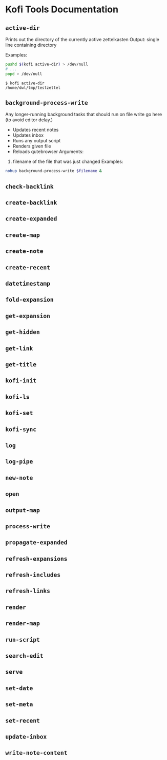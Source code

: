 
# Kofi Tools Documentation
## `active-dir`

Prints out the directory of the currently active zettelkasten
Output: single line containing directory  

Examples:
```bash
pushd $(kofi active-dir) > /dev/null
# ...
popd > /dev/null
```
```
$ kofi active-dir
/home/dwl/tmp/testzettel
```
## `background-process-write`

Any longer-running background tasks that should run on file write go here (to avoid editor delay.)
* Updates recent notes
* Updates inbox
* Runs any output script
* Renders given file
* Reloads qutebrowser
Arguments:
1. filename of the file that was just changed
Examples:
```bash
nohup background-process-write $filename &
```
## `check-backlink`


## `create-backlink`


## `create-expanded`


## `create-map`


## `create-note`


## `create-recent`


## `datetimestamp`


## `fold-expansion`


## `get-expansion`


## `get-hidden`


## `get-link`


## `get-title`


## `kofi-init`


## `kofi-ls`


## `kofi-set`


## `kofi-sync`


## `log`


## `log-pipe`


## `new-note`


## `open`


## `output-map`


## `process-write`


## `propagate-expanded`


## `refresh-expansions`


## `refresh-includes`


## `refresh-links`


## `render`


## `render-map`


## `run-script`


## `search-edit`


## `serve`


## `set-date`


## `set-meta`


## `set-recent`


## `update-inbox`


## `write-note-content`


